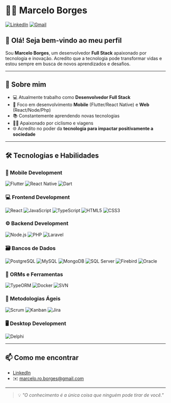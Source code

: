 # 👨‍💻 Marcelo Borges

[![LinkedIn](https://img.shields.io/badge/-Marcelo%20Borges-blue?style=flat-square&logo=Linkedin&logoColor=white&link=https://www.linkedin.com/in/seulinkedin/)](https://www.linkedin.com/in/marcelo-rodrigues-borges/)
[![Gmail](https://img.shields.io/badge/-marcelo.ro.borges@gmail.com-c14438?style=flat-square&logo=Gmail&logoColor=white)](mailto:marcelo.ro.borges@gmail.com)

## 👋 Olá! Seja bem-vindo ao meu perfil

Sou **Marcelo Borges**, um desenvolvedor **Full Stack** apaixonado por tecnologia e inovação. Acredito que a tecnologia pode transformar vidas e estou sempre em busca de novos aprendizados e desafios.

---

## 💬 Sobre mim

- 💻 Atualmente trabalho como **Desenvolvedor Full Stack**
- 🚀 Foco em desenvolvimento **Mobile** (Flutter/React Native) e **Web** (React/Node/Php)
- 📚 Constantemente aprendendo novas tecnologias
- 🚴‍♂️ Apaixonado por ciclismo e viagens
- 🌐 Acredito no poder da **tecnologia para impactar positivamente a sociedade**

---

## 🛠 Tecnologias e Habilidades

### 📱 Mobile Development
![Flutter](https://img.shields.io/badge/Flutter-02569B?style=for-the-badge&logo=flutter&logoColor=white)
![React Native](https://img.shields.io/badge/React_Native-20232A?style=for-the-badge&logo=react&logoColor=61DAFB)
![Dart](https://img.shields.io/badge/Dart-0175C2?style=for-the-badge&logo=dart&logoColor=white)

### 💻 Frontend Development
![React](https://img.shields.io/badge/React-20232A?style=for-the-badge&logo=react&logoColor=61DAFB)
![JavaScript](https://img.shields.io/badge/JavaScript-F7DF1E?style=for-the-badge&logo=javascript&logoColor=black)
![TypeScript](https://img.shields.io/badge/TypeScript-007ACC?style=for-the-badge&logo=typescript&logoColor=white)
![HTML5](https://img.shields.io/badge/HTML5-E34F26?style=for-the-badge&logo=html5&logoColor=white)
![CSS3](https://img.shields.io/badge/CSS3-1572B6?style=for-the-badge&logo=css3&logoColor=white)

### ⚙️ Backend Development
![Node.js](https://img.shields.io/badge/Node.js-339933?style=for-the-badge&logo=node.js&logoColor=white)
![PHP](https://img.shields.io/badge/PHP-777BB4?style=for-the-badge&logo=php&logoColor=white)
![Laravel](https://img.shields.io/badge/Laravel-E74430?style=for-the-badge&logo=laravel&logoColor=white)

### 🗃️ Bancos de Dados
![PostgreSQL](https://img.shields.io/badge/PostgreSQL-4169E1?style=for-the-badge&logo=postgresql&logoColor=white)
![MySQL](https://img.shields.io/badge/MySQL-00758F?style=for-the-badge&logo=mysql&logoColor=white)
![MongoDB](https://img.shields.io/badge/MongoDB-4EA94B?style=for-the-badge&logo=mongodb&logoColor=white)
![SQL Server](https://img.shields.io/badge/SQL%20Server-CC2927?style=for-the-badge&logo=microsoftsqlserver&logoColor=white)
![Firebird](https://img.shields.io/badge/Firebird-EE4000?style=for-the-badge&logo=firebird&logoColor=white)
![Oracle](https://img.shields.io/badge/Oracle-F80000?style=for-the-badge&logo=oracle&logoColor=white)

### 🔧 ORMs e Ferramentas
![TypeORM](https://img.shields.io/badge/TypeORM-FF6C37?style=for-the-badge&logo=typeorm&logoColor=white)
![Docker](https://img.shields.io/badge/Docker-2496ED?style=for-the-badge&logo=docker&logoColor=white)
![SVN](https://img.shields.io/badge/SVN-809CC9?style=for-the-badge&logo=subversion&logoColor=white)

### 🧠 Metodologias Ágeis
![Scrum](https://img.shields.io/badge/Scrum-6DB33F?style=for-the-badge&logo=scrumalliance&logoColor=white)
![Kanban](https://img.shields.io/badge/Kanban-007ACC?style=for-the-badge&logo=trello&logoColor=white)
![Jira](https://img.shields.io/badge/Jira-0052CC?style=for-the-badge&logo=jira&logoColor=white)

### 🖥️ Desktop Development
![Delphi](https://img.shields.io/badge/Delphi-B20000?style=for-the-badge&logo=delphi&logoColor=white)

---

## 📫 Como me encontrar

- [LinkedIn](https://www.linkedin.com/in/marcelo-rodrigues-borges/)  
- ✉️ marcelo.ro.borges@gmail.com

---

> 💡 *"O conhecimento é a única coisa que ninguém pode tirar de você."*
